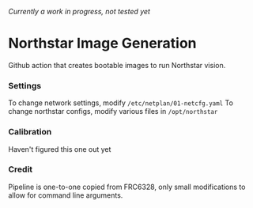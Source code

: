 
*Currently a work in progress, not tested yet*

# Northstar Image Generation
Github action that creates bootable images to run Northstar vision. 


### Settings
To change network settings, modify `/etc/netplan/01-netcfg.yaml`
To change northstar configs, modify various files in `/opt/northstar`

### Calibration
Haven't figured this one out yet

### Credit
Pipeline is one-to-one copied from FRC6328, only small modifications to allow for command line arguments.


